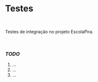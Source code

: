 # Testes

<br>

Testes de integração no projeto EscolaPira.

<br>

### _TODO_

1. ...
2. ...
3. ...
